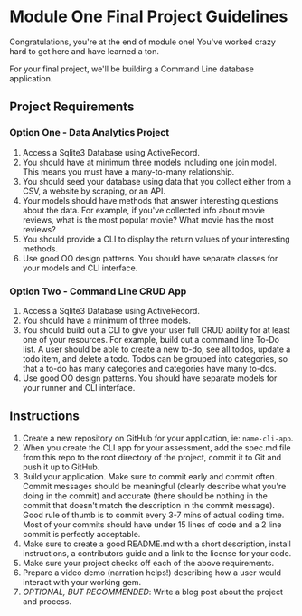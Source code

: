 # Module One Final Project Guidelines

Congratulations, you're at the end of module one! You've worked crazy hard to get here and have learned a ton.

For your final project, we'll be building a Command Line database application.

## Project Requirements

### Option One - Data Analytics Project 

1. Access a Sqlite3 Database using ActiveRecord. 
2. You should have at minimum three models including one join model. This means you must have a many-to-many relationship.
3. You should seed your database using data that you collect either from a CSV, a website by scraping, or an API.
4. Your models should have methods that answer interesting questions about the data. For example, if you've collected info about movie reviews, what is the most popular movie? What movie has the most reviews?
5. You should provide a CLI to display the return values of your interesting methods.  
6. Use good OO design patterns. You should have separate classes for your models and CLI interface. 

### Option Two - Command Line CRUD App

1. Access a Sqlite3 Database using ActiveRecord. 
2. You should have a minimum of three models. 
3. You should build out a CLI to give your user full CRUD ability for at least one of your resources. For example, build out a command line To-Do list. A user should be able to create a new to-do, see all todos, update a todo item, and delete a todo. Todos can be grouped into categories, so that a to-do has many categories and categories have many to-dos. 
4. Use good OO design patterns. You should have separate models for your runner and CLI interface.
 
## Instructions

1. Create a new repository on GitHub for your application, ie: `name-cli-app`.
2. When you create the CLI app for your assessment, add the spec.md file from this repo to the root directory of the project, commit it to Git and push it up to GitHub.
3. Build your application. Make sure to commit early and commit often. Commit messages should be meaningful (clearly describe what you're doing in the commit) and accurate (there should be nothing in the commit that doesn't match the description in the commit message). Good rule of thumb is to commit every 3-7 mins of actual coding time. Most of your commits should have under 15 lines of code and a 2 line commit is perfectly acceptable.
4. Make sure to create a good README.md with a short description, install instructions, a contributors guide and a link to the license for your code.
5. Make sure your project checks off each of the above requirements.
6. Prepare a video demo (narration helps!) describing how a user would interact with your working gem.
7. *OPTIONAL, BUT RECOMMENDED*: Write a blog post about the project and process.
